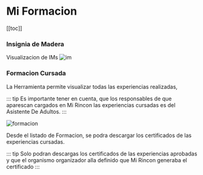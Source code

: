 # Mi Formacion

[[toc]]

### Insignia de Madera
Visualizacion de IMs
![im](/doc/main/im.png)

### Formacion Cursada
La Herramienta permite visualizar todas las experiencias realizadas,

::: tip
 Es importante tener en cuenta, que los responsables de que aparescan cargados en Mi Rincon las experiencias cursadas es del Asistente De Adultos.
:::


![formacion](/doc/main/formacion.png)


Desde el listado de Formacion, se podra descargar los certificados de las experiencias cursadas.

::: tip
Solo podran descargas los certificados de las experiencias aprobadas y que el organismo organizador alla definido que Mi Rincon generaba el certificado
:::